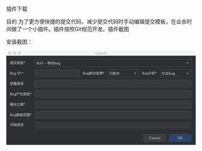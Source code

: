 插件下载

目的
为了更方便快捷的提交代码，减少提交代码时手动编辑提交模板，在业余时间做了一个小插件。插件按照Git规范开发。插件截图

安装截图：

![avatar](./screenshots/commitTipsPlugin.png)








